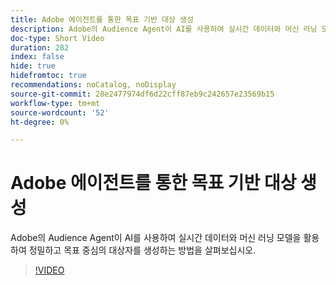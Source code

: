 ```yaml
---
title: Adobe 에이전트를 통한 목표 기반 대상 생성
description: Adobe의 Audience Agent이 AI를 사용하여 실시간 데이터와 머신 러닝 모델을 활용하여 정밀하고 목표 중심의 대상자를 생성하는 방법을 살펴보십시오.
doc-type: Short Video
duration: 282
index: false
hide: true
hidefromtoc: true
recommendations: noCatalog, noDisplay
source-git-commit: 28e2477974df6d22cff87eb9c242657e23569b15
workflow-type: tm+mt
source-wordcount: '52'
ht-degree: 0%

---
```



# Adobe 에이전트를 통한 목표 기반 대상 생성

Adobe의 Audience Agent이 AI를 사용하여 실시간 데이터와 머신 러닝 모델을 활용하여 정밀하고 목표 중심의 대상자를 생성하는 방법을 살펴보십시오.

<!-- 62_S653_3442539_281_goaldriven-audience-creation-with-adobe-agents -->
>[!VIDEO](https://video.tv.adobe.com/v/3458193/?learn=on&enablevpops=true)
